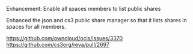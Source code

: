 Enhancement: Enable all spaces members to list public shares

Enhanced the json and cs3 public share manager so that it lists shares in spaces for all members.

https://github.com/owncloud/ocis/issues/3370
https://github.com/cs3org/reva/pull/2697
